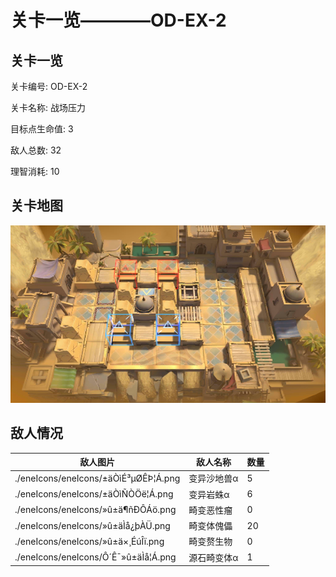 # 关卡一览————OD-EX-2


## 关卡一览

关卡编号: OD-EX-2

关卡名称: 战场压力

目标点生命值: 3

敌人总数: 32

理智消耗: 10


## 关卡地图
![OD-EX-2](./oprMap/OD-EX-2.png)

## 敌人情况

| 敌人图片 | 敌人名称 | 数量  |
|---------|-----|-----|
| ./eneIcons/eneIcons/±äÒìÉ³µØÊÞ¦Á.png| 变异沙地兽α  |   5  |
| ./eneIcons/eneIcons/±äÒìÑÒÖë¦Á.png| 变异岩蛛α  |   6  |
| ./eneIcons/eneIcons/»û±ä¶ñÐÔÁö.png| 畸变恶性瘤  |   0  |
| ./eneIcons/eneIcons/»û±äÌå¿þÀÜ.png| 畸变体傀儡  |   20  |
| ./eneIcons/eneIcons/»û±ä×¸ÉúÎï.png| 畸变赘生物  |   0  |
| ./eneIcons/eneIcons/Ô´Ê¯»û±äÌå¦Á.png| 源石畸变体α  |   1  |
